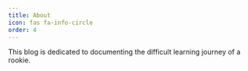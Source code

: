 ```yaml
---
title: About
icon: fas fa-info-circle
order: 4
---
```

This blog is dedicated to documenting the difficult learning journey of a rookie.
